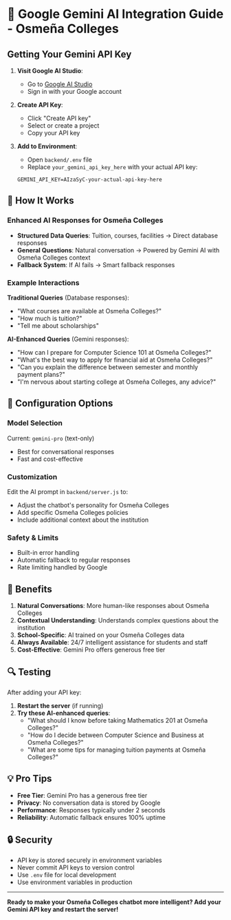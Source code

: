# 🤖 Google Gemini AI Integration Guide - Osmeña Colleges

## Getting Your Gemini API Key

1. **Visit Google AI Studio**:
   - Go to [Google AI Studio](https://makersuite.google.com/app/apikey)
   - Sign in with your Google account

2. **Create API Key**:
   - Click "Create API key"
   - Select or create a project
   - Copy your API key

3. **Add to Environment**:
   - Open `backend/.env` file
   - Replace `your_gemini_api_key_here` with your actual API key:
   ```
   GEMINI_API_KEY=AIzaSyC-your-actual-api-key-here
   ```

## 🚀 How It Works

### Enhanced AI Responses for Osmeña Colleges
- **Structured Data Queries**: Tuition, courses, facilities → Direct database responses
- **General Questions**: Natural conversation → Powered by Gemini AI with Osmeña Colleges context
- **Fallback System**: If AI fails → Smart fallback responses

### Example Interactions

**Traditional Queries** (Database responses):
- "What courses are available at Osmeña Colleges?"
- "How much is tuition?"
- "Tell me about scholarships"

**AI-Enhanced Queries** (Gemini responses):
- "How can I prepare for Computer Science 101 at Osmeña Colleges?"
- "What's the best way to apply for financial aid at Osmeña Colleges?"
- "Can you explain the difference between semester and monthly payment plans?"
- "I'm nervous about starting college at Osmeña Colleges, any advice?"

## 🔧 Configuration Options

### Model Selection
Current: `gemini-pro` (text-only)
- Best for conversational responses
- Fast and cost-effective

### Customization
Edit the AI prompt in `backend/server.js` to:
- Adjust the chatbot's personality for Osmeña Colleges
- Add specific Osmeña Colleges policies
- Include additional context about the institution

### Safety & Limits
- Built-in error handling
- Automatic fallback to regular responses
- Rate limiting handled by Google

## 🎯 Benefits

1. **Natural Conversations**: More human-like responses about Osmeña Colleges
2. **Contextual Understanding**: Understands complex questions about the institution
3. **School-Specific**: AI trained on your Osmeña Colleges data
4. **Always Available**: 24/7 intelligent assistance for students and staff
5. **Cost-Effective**: Gemini Pro offers generous free tier

## 🔍 Testing

After adding your API key:

1. **Restart the server** (if running)
2. **Try these AI-enhanced queries**:
   - "What should I know before taking Mathematics 201 at Osmeña Colleges?"
   - "How do I decide between Computer Science and Business at Osmeña Colleges?"
   - "What are some tips for managing tuition payments at Osmeña Colleges?"

## 💡 Pro Tips

- **Free Tier**: Gemini Pro has a generous free tier
- **Privacy**: No conversation data is stored by Google
- **Performance**: Responses typically under 2 seconds
- **Reliability**: Automatic fallback ensures 100% uptime

## 🔒 Security

- API key is stored securely in environment variables
- Never commit API keys to version control
- Use `.env` file for local development
- Use environment variables in production

---

**Ready to make your Osmeña Colleges chatbot more intelligent? Add your Gemini API key and restart the server!**
